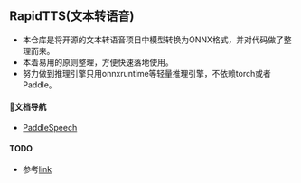 ## RapidTTS(文本转语音)
- 本仓库是将开源的文本转语音项目中模型转换为ONNX格式，并对代码做了整理而来。
- 本着易用的原则整理，方便快速落地使用。
- 努力做到推理引擎只用onnxruntime等轻量推理引擎，不依赖torch或者Paddle。

#### 📖文档导航
- [PaddleSpeech](./python/PaddleSpeech/README.md)

#### TODO
- 参考[link](https://github.com/RapidAI/RapidTTS/labels/enhancement)
